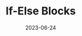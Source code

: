 ---
title: If-Else Blocks
description: In this tutorial, learn how to have the Micro:Bit choose between two options based on the value of a relational expression. "If-else" control structures are a fundamental building-block of all sorts of things you can build with your Micro:Bit!
date: 2023-06-24
type: block
video: if-else
---